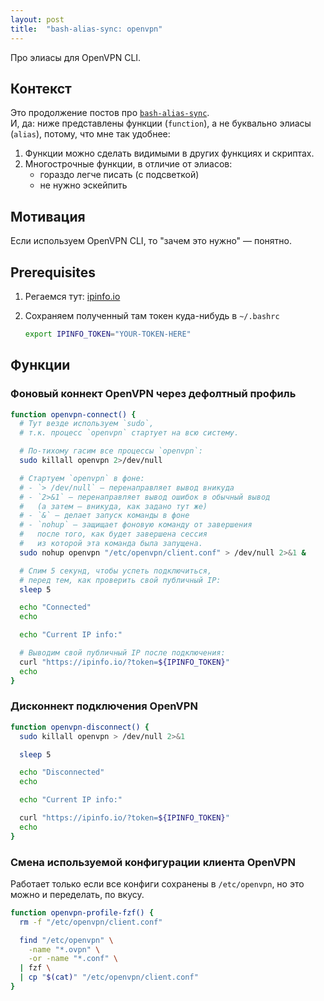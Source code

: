 ```yaml
---
layout: post
title:  "bash-alias-sync: openvpn"
---
```


<span class="hidden">Про элиасы для OpenVPN CLI.</span>

## Контекст

Это продолжение постов про [`bash-alias-sync`](https://danand.github.io/magic-of-terminal/posts/bash-allias-sync-touch-p).<br />
И, да: ниже представлены функции (`function`), а не буквально элиасы (`alias`), потому, что мне так удобнее:

1. Функции можно сделать видимыми в других функциях и скриптах.
2. Многострочные функции, в отличие от элиасов:
   - гораздо легче писать (с подсветкой)
   - не нужно эскейпить

## Мотивация

Если используем OpenVPN CLI, то "зачем это нужно" — понятно.

## Prerequisites

1. Регаемся тут: [ipinfo.io](https://ipinfo.io)
2. Сохраняем полученный там токен куда-нибудь в `~/.bashrc`

   ```bash
   export IPINFO_TOKEN="YOUR-TOKEN-HERE"
   ```

## Функции

### Фоновый коннект OpenVPN через дефолтный профиль

```bash
function openvpn-connect() {
  # Тут везде используем `sudo`,
  # т.к. процесс `openvpn` стартует на всю систему.

  # По-тихому гасим все процессы `openvpn`:
  sudo killall openvpn 2>/dev/null

  # Стартуем `openvpn` в фоне:
  # - `> /dev/null` — перенаправляет вывод вникуда
  # - `2>&1` — перенаправляет вывод ошибок в обычный вывод
  #   (а затем — вникуда, как задано тут же)
  # - `&` — делает запуск команды в фоне
  # - `nohup` — защищает фоновую команду от завершения
  #   после того, как будет завершена сессия
  #   из которой эта команда была запущена.
  sudo nohup openvpn "/etc/openvpn/client.conf" > /dev/null 2>&1 &

  # Спим 5 секунд, чтобы успеть подключиться,
  # перед тем, как проверить свой публичный IP:
  sleep 5

  echo "Connected"
  echo

  echo "Current IP info:"

  # Выводим свой публичный IP после подключения:
  curl "https://ipinfo.io/?token=${IPINFO_TOKEN}"
  echo
}
```

### Дисконнект подключения OpenVPN

```bash
function openvpn-disconnect() {
  sudo killall openvpn > /dev/null 2>&1

  sleep 5

  echo "Disconnected"
  echo

  echo "Current IP info:"

  curl "https://ipinfo.io/?token=${IPINFO_TOKEN}"
  echo
}
```

### Смена используемой конфигурации клиента OpenVPN

Работает только если все конфиги сохранены в `/etc/openvpn`, но это можно и переделать, по вкусу.

```bash
function openvpn-profile-fzf() {
  rm -f "/etc/openvpn/client.conf"

  find "/etc/openvpn" \
    -name "*.ovpn" \
    -or -name "*.conf" \
  | fzf \
  | cp "$(cat)" "/etc/openvpn/client.conf"
}
```
